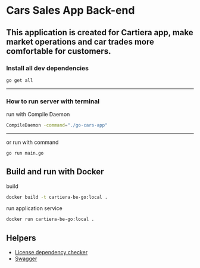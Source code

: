 # Cars Sales App Back-end

## This application is created for Cartiera app, make market operations and car trades more comfortable for customers.

### Install all dev dependencies

```bash
go get all
```

---

### How to run server with terminal

run with Compile Daemon

```bash
CompileDaemon -command="./go-cars-app"
```

---

or run with command

```bash
go run main.go
```

## Build and run with Docker

build

```bash
docker build -t cartiera-be-go:local .
```

run application service

```bash
docker run cartiera-be-go:local .
```

## Helpers

- [License dependency checker](licenses.csv)
- [Swagger](https://car-sales-app-v2.up.railway.app/docs/index.html)
